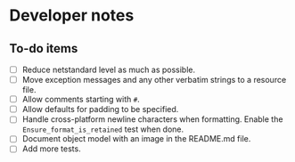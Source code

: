 # Developer notes

## To-do items

- [ ] Reduce netstandard level as much as possible.
- [ ] Move exception messages and any other verbatim strings to a resource file.
- [ ] Allow comments starting with `#`.
- [ ] Allow defaults for padding to be specified.
- [ ] Handle cross-platform newline characters when formatting. Enable the `Ensure_format_is_retained` test when done.
- [ ] Document object model with an image in the README.md file.
- [ ] Add more tests.
